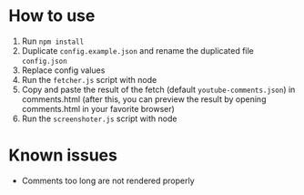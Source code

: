 # How to use

1. Run `npm install`
2. Duplicate `config.example.json` and rename the duplicated file `config.json`
3. Replace config values
4. Run the `fetcher.js` script with node
5. Copy and paste the result of the fetch (default `youtube-comments.json`) in comments.html (after this, you can preview the result by opening comments.html in your favorite browser)
6. Run the `screenshoter.js` script with node

# Known issues
- Comments too long are not rendered properly